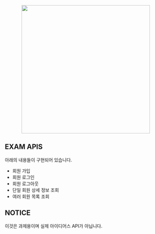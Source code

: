 <p align="center"><a href="https://www.idus.com/" target="_blank"><img src="https://www.idus.com/resources/dist/images/logo.svg" width="400"></a></p>

## EXAM APIS

아래의 내용들이 구현되어 있습니다.

- 회원 가입
- 회원 로그인
- 회원 로그아웃
- 단일 회원 상세 정보 조회
- 여러 회원 목록 조회

## NOTICE

이것은 과제용이며 실제 아이디어스 API가 아닙니다.

